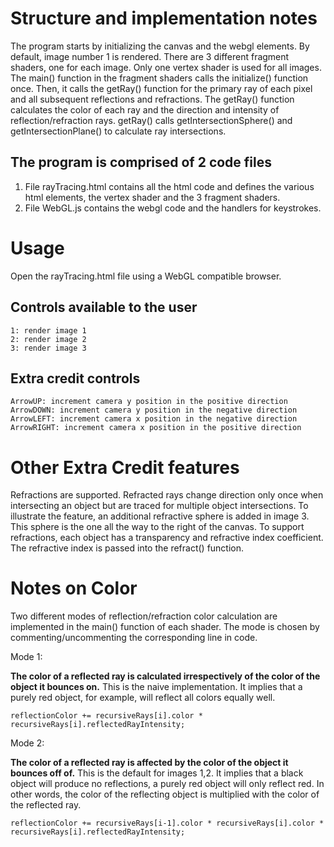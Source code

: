# Structure and implementation notes

The program starts by initializing the canvas and the webgl elements. By default, image number 1 is rendered. There are 3 different fragment shaders, one for each image. Only one vertex shader is used for all images. The main() function in the fragment shaders calls the initialize() function once. Then, it calls the getRay() function for the primary ray of each pixel and all subsequent reflections and refractions. The getRay() function calculates the color of each ray and the direction and intensity of reflection/refraction rays. getRay() calls getIntersectionSphere() and getIntersectionPlane() to calculate ray intersections.

## The program is comprised of 2 code files

1) File rayTracing.html contains all the html code and defines the various html elements, the vertex shader and the 3 fragment shaders.
2) File WebGL.js contains the webgl code and the handlers for keystrokes.

# Usage

Open the rayTracing.html file using a WebGL compatible browser.

## Controls available to the user
    1: render image 1
    2: render image 2
    3: render image 3

## Extra credit controls
    ArrowUP: increment camera y position in the positive direction
    ArrowDOWN: increment camera y position in the negative direction
    ArrowLEFT: increment camera x position in the negative direction
    ArrowRIGHT: increment camera x position in the positive direction

# Other Extra Credit features

Refractions are supported. Refracted rays change direction only once when intersecting an object but are traced for multiple object intersections. To illustrate the feature, an additional refractive sphere is added in image 3. This sphere is the one all the way to the right of the canvas.
To support refractions, each object has a transparency and refractive index coefficient. The refractive index is passed into the refract() function.

# Notes on Color
Two different modes of reflection/refraction color calculation are implemented in the main() function of each shader. The mode is chosen by commenting/uncommenting the corresponding line in code.

Mode 1:

**The color of a reflected ray is calculated irrespectively of the color of the object it bounces on.** This is the naive implementation. It implies that a purely red object, for example, will reflect all colors equally well.

`reflectionColor += recursiveRays[i].color * recursiveRays[i].reflectedRayIntensity;`

Mode 2:

**The color of a reflected ray is affected by the color of the object it bounces off of.** This is the default for images 1,2. It implies that a black object will produce no reflections, a purely red object will only reflect red. In other words, the color of the reflecting object is multiplied with the color of the reflected ray.

`reflectionColor += recursiveRays[i-1].color * recursiveRays[i].color * recursiveRays[i].reflectedRayIntensity;`




